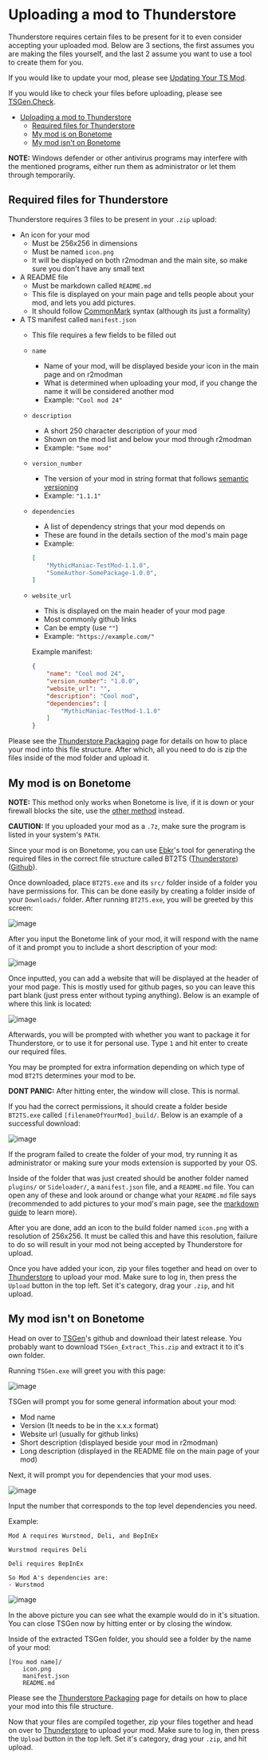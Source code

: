 # Uploading a mod to Thunderstore

Thunderstore requires certain files to be present for it to even consider accepting your uploaded mod. Below are 3 sections, the first assumes you are making the files yourself, and the last 2 assume you want to use a tool to create them for you.

If you would like to update your mod, please see [Updating Your TS Mod](Updating-Your-TS-Mod.md).

If you would like to check your files before uploading, please see [TSGen.Check](https://github.com/nayr31/TSGen.Check).

- [Uploading a mod to Thunderstore](#uploading-a-mod-to-thunderstore)
  - [Required files for Thunderstore](#required-files-for-thunderstore)
  - [My mod is on Bonetome](#my-mod-is-on-bonetome)
  - [My mod isn't on Bonetome](#my-mod-isnt-on-bonetome)

**NOTE:** Windows defender or other antivirus programs may interfere with the mentioned programs, either run them as administrator or let them through temporarily.

## Required files for Thunderstore

Thunderstore requires 3 files to be present in your `.zip` upload:

- An icon for your mod
  - Must be 256x256 in dimensions
  - Must be named `icon.png`
  - It will be displayed on both r2modman and the main site, so make sure you don't have any small text
- A README file
  - Must be markdown called `README.md`
  - This file is displayed on your main page and tells people about your mod, and lets you add pictures.
  - It should follow [CommonMark](https://commonmark.org) syntax (although its just a formality)
- A TS manifest called `manifest.json`
  - This file requires a few fields to be filled out
  - `name`
    - Name of your mod, will be displayed beside your icon in the main page and on r2modman
    - What is determined when uploading your mod, if you change the name it will be considered another mod
    - Example: `"Cool mod 24"`
  - `description`
    - A short 250 character description of your mod
    - Shown on the mod list and below your mod through r2modman
    - Example: `"Some mod"`
  - `version_number`
    - The version of your mod in string format that follows [semantic versioning](https://semver.org)
    - Example: `"1.1.1"`
  - `dependencies`
    - A list of dependency strings that your mod depends on
    - These are found in the details section of the mod's main page
    - Example:

    ```json
    [
        "MythicManiac-TestMod-1.1.0",
        "SomeAuthor-SomePackage-1.0.0",
    ]
    ```
  
  - `website_url`
    - This is displayed on the main header of your mod page
    - Most commonly github links
    - Can be empty (use `""`)
    - Example: `"https://example.com/"`
  
    Example manifest:

    ```json
    {
        "name": "Cool mod 24",
        "version_number": "1.0.0",
        "website_url": "",
        "description": "Cool mod",
        "dependencies": [
            "MythicManiac-TestMod-1.1.0"
        ]
    }
    ```

Please see the [Thunderstore Packaging](Thunderstore-Packaging.md) page for details on how to place your mod into this file structure. After which, all you need to do is zip the files inside of the mod folder and upload it.

## My mod is on Bonetome

**NOTE:** This method only works when Bonetome is live, if it is down or your firewall blocks the site, use the [other method](#my-mod-isnt-on-bonetome) instead.

**CAUTION:** If you uploaded your mod as a `.7z`, make sure the program is listed in your system's `PATH`.

Since your mod is on Bonetome, you can use [Ebkr](https://github.com/ebkr)'s tool for generating the required files in the correct file structure called BT2TS ([Thunderstore](https://h3vr.thunderstore.io/package/ebkr/BT2TS/)) ([Github](https://github.com/ebkr/H3VR.BT2TS)).

Once downloaded, place `BT2TS.exe` and its `src/` folder inside of a folder you have permissions for. This can be done easily by creating a folder inside of your `Downloads/` folder. After running `BT2TS.exe`, you will be greeted by this screen:

![image](../images/Uploading-A-Mod-To-Thunderstore-Greeting.png)

After you input the Bonetome link of your mod, it will respond with the name of it and prompt you to include a short description of your mod:

![image](../images/Uploading-A-Mod-To-Thunderstore-Name.png)

Once inputted, you can add a website that will be displayed at the header of your mod page. This is mostly used for github pages, so you can leave this part blank (just press enter without typing anything). Below is an example of where this link is located:

![image](../images/Uploading-A-Mod-To-Thunderstore-Website.png)

Afterwards, you will be prompted with whether you want to package it for Thunderstore, or to use it for personal use. Type `1` and hit enter to create our required files.

You may be prompted for extra information depending on which type of mod `BT2TS` determines your mod to be.

**DONT PANIC:** After hitting enter, the window will close. This is normal.

If you had the correct permissions, it should create a folder beside `BT2TS.exe` called `[filenameOfYourMod]_build/`. Below is an example of a successful download:

![image](../images/Uploading-A-Mod-To-Thunderstore-Build.png)

If the program failed to create the folder of your mod, try running it as administrator or making sure your mods extension is supported by your OS.

Inside of the folder that was just created should be another folder named `plugins/` or `Sideloader/`, a `manifest.json` file, and a `README.md` file. You can open any of these and look around or change what your `README.md` file says (recommended to add pictures to your mod's main page, see the [markdown guide](https://www.markdownguide.org/basic-syntax/#images) to learn more).

After you are done, add an icon to the build folder named `icon.png` with a resolution of 256x256. It must be called this and have this resolution, failure to do so will result in your mod not being accepted by Thunderstore for upload.

Once you have added your icon, zip your files together and head on over to [Thunderstore](https://h3vr.thunderstore.io) to upload your mod. Make sure to log in, then press the `Upload` button in the top left. Set it's category, drag your `.zip`, and hit upload.

## My mod isn't on Bonetome

Head on over to [TSGen](https://github.com/nayr31/TSGen)'s github and download their latest release. You probably want to download `TSGen_Extract_This.zip` and extract it to it's own folder.

Running `TSGen.exe` will greet you with this page:

![image](../images/Uploading-A-Mod-To-Thunderstore-Run-TSGen.png)

TSGen will prompt you for some general information about your mod:

- Mod name
- Version (It needs to be in the x.x.x format)
- Website url (usually for github links)
- Short description (displayed beside your mod in r2modman)
- Long description (displayed in the README file on the main page of your mod)

Next, it will prompt you for dependencies that your mod uses.

![image](../images/Uploading-A-Mod-To-Thunderstore-TSGen-Dependencies.png)

Input the number that corresponds to the top level dependencies you need.

Example:

```text
Mod A requires Wurstmod, Deli, and BepInEx

Wurstmod requires Deli

Deli requires BepInEx

So Mod A's dependencies are:
- Wurstmod
```

![image](../images/Uploading-A-Mod-To-Thunderstore-TSGen-Finish.png)

In the above picture you can see what the example would do in it's situation. You can close TSGen now by hitting enter or by closing the window.

Inside of the extracted TSGen folder, you should see a folder by the name of your mod:

```text
[You mod name]/
    icon.png
    manifest.json
    README.md
```

Please see the [Thunderstore Packaging](Thunderstore-Packaging.md) page for details on how to place your mod into this file structure.

Now that your files are compiled together, zip your files together and head on over to [Thunderstore](https://h3vr.thunderstore.io) to upload your mod. Make sure to log in, then press the `Upload` button in the top left. Set it's category, drag your `.zip`, and hit upload.
